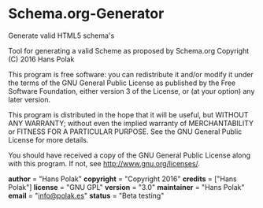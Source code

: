 # Schema.org-Generator
Generate valid HTML5 schema's

Tool for generating a valid Scheme as proposed by Schema.org
Copyright (C) 2016  Hans Polak

This program is free software: you can redistribute it and/or modify
it under the terms of the GNU General Public License as published by
the Free Software Foundation, either version 3 of the License, or
(at your option) any later version.

This program is distributed in the hope that it will be useful,
but WITHOUT ANY WARRANTY; without even the implied warranty of
MERCHANTABILITY or FITNESS FOR A PARTICULAR PURPOSE.  See the
GNU General Public License for more details.

You should have received a copy of the GNU General Public License
along with this program.  If not, see <http://www.gnu.org/licenses/>.

__author__ = "Hans Polak"
__copyright__ = "Copyright 2016"
__credits__ = ["Hans Polak"]
__license__ = "GNU GPL"
__version__ = "3.0"
__maintainer__ = "Hans Polak"
__email__ = "info@polak.es"
__status__ = "Beta testing"

